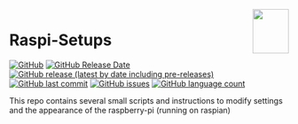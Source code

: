 <img align="right" width="65" height="80" src="https://upload.wikimedia.org/wikipedia/de/c/cb/Raspberry_Pi_Logo.svg">

# Raspi-Setups

[![GitHub](https://img.shields.io/github/license/TobiHatti/Raspi-Setups)](https://opensource.org/licenses/GPL-3.0)
[![GitHub Release Date](https://img.shields.io/github/release-date/TobiHatti/Raspi-Setups)](https://github.com/TobiHatti/Raspi-Setups/releases)
[![GitHub release (latest by date including pre-releases)](https://img.shields.io/github/v/release/TobiHatti/Raspi-Setups?include_prereleases)](https://github.com/TobiHatti/Raspi-Setups/releases)
[![GitHub last commit](https://img.shields.io/github/last-commit/TobiHatti/Raspi-Setups)](https://github.com/TobiHatti/Raspi-Setups/commits/master)
[![GitHub issues](https://img.shields.io/github/issues-raw/TobiHatti/Raspi-Setups)](https://github.com/TobiHatti/Raspi-Setups/issues)
[![GitHub language count](https://img.shields.io/github/languages/count/TobiHatti/Raspi-Setups)](https://github.com/TobiHatti/Raspi-Setups)

This repo contains several small scripts and instructions to modify settings and the appearance of the raspberry-pi (running on raspian)
